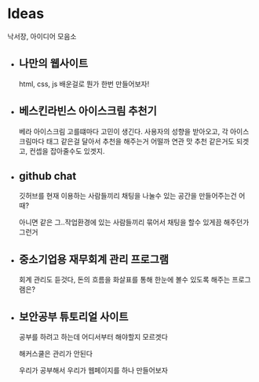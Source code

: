 # Ideas
낙서장, 아이디어 모음소



- ## 나만의 웹사이트

  html, css, js 배운걸로 뭔가 한번 만들어보자!

- ## 베스킨라빈스 아이스크림 추천기

  베라 아이스크림 고를떄마다 고민이 생긴다. 
  사용자의 성향을 받아오고, 각 아이스크림마다 태그 같은걸 달아서 추천을 해주는거 어떨까
  연관 맛 추천 같은거도 되겟고, 컨셉을 잡아줄수도 있겟지.

- ## github chat

  깃허브를 현재 이용하는 사람들끼리 채팅을 나눌수 있는 공간을 만들어주는건 어때?

  아니면 같은 그..작업환경에 있는 사람들끼리 묶어서 채팅을 할수 있게끔 해주던가 그런거

- ## 중소기업용 재무회계 관리 프로그램

  회계 관리도 듣것다, 돈의 흐름을 화살표를 통해 한눈에 볼수 있도록 해주는 프로그램은?

- ## 보안공부 튜토리얼 사이트

  공부를 하려고 하는데 어디서부터 해야할지 모르겟다

  해커스쿨은 관리가 안된다

  우리가 공부해서 우리가 웹페이지를 하나 만들어보자